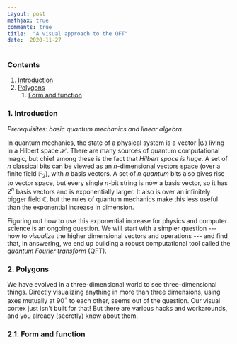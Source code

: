```yaml
---
Layout: post
mathjax: true
comments: true
title:  "A visual approach to the QFT"
date:  2020-11-27
---
```


### Contents

1. <a href="#sec-1">Introduction</a>
2. <a href="#sec-2">Polygons</a>
   1. <a href="#sec-2-1">Form and function</a>

### 1. Introduction <a id="sec-1" name="sec-1"></a>

*Prerequisites: basic quantum mechanics and linear algebra.*

In quantum mechanics, the state of a physical system is a vector
$|\psi\rangle$ living in a Hilbert space $\mathcal{H}$.
There are many sources of quantum computational magic, but chief among these is the fact that *Hilbert space is huge*.
A set of $n$ classical bits can be viewed as an $n$-dimensional
vectors space (over a finite field $\mathbb{F}_2$), with $n$ basis vectors.
A set of $n$ *quantum* bits also gives rise to vector space, but every
single $n$-bit string is now a basis vector, so it has $2^n$ basis
vectors and is exponentially larger.
It also is over an infinitely bigger field $\mathbb{C}$, but the rules
of quantum mechanics make this less useful than the exponential increase in dimension.

Figuring out how to use this exponential increase for physics and
computer science is an ongoing question.
We will start with a simpler question --- how to *visualize* the
higher dimensional vectors and operations --- and find that, in
answering, we end up building a robust computational tool called the
*quantum Fourier transform* (QFT).

### 2. Polygons<a id="sec-2" name="sec-2"></a>

We have evolved in a three-dimensional world to see three-dimensional
things.
Directly visualizing anything in more than three dimensions, using
axes mutually at $90^\circ$ to each other, seems out of the question.
Our visual cortex just isn't built for that!
But there are various hacks and workarounds, and you already
(secretly) know about them.

### 2.1. Form and function<a id="sec-2-1" name="sec-2-1"></a>
